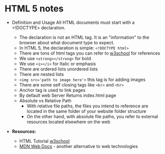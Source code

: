 # HTML 5 notes
- Definition and Usage All HTML documents must start with a <!DOCTYPE> declaration.
    - The declaration is not an HTML tag. It is an "information" to the browser about what document type to expect.
    - In HTML 5, the declaration is simple: ```<!DOCTYPE html>```
    - There are tons of html tags you can refer to [w3school](https://www.w3schools.com/html/default.asp) for references
    - We use ```<strong></strong>``` for bold
    - We use ```<i></i>``` for Italic or emphasis
    - There are ordered lists unordered lists
    - There are nested lists
    - ```<img src='path to image here'>``` this tag is for adding images
    - There are some self closing tags like ```<br>``` and ```<hr>```
    - Anchor tag is used to link pages
    - By default web Server Returns index.html page
    - Absolute vs Relative Path
        - With relative file paths, the files you intend to reference are located in the same folder of your website folder structure
        - On the other hand, with absolute file paths, you refer to external resources located elsewhere on the web

- **Resources:**
    - HTML Tutorial [w3school](https://www.w3schools.com/html/default.asp)
    - [MDN Web Docs](https://developer.mozilla.org/en-US/) - another alternative to web technologies 